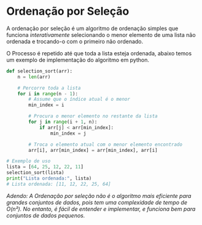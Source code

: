 # Ordenação por Seleção

A ordenação por seleção é um algoritmo de ordenação simples que funciona _interativamente_ selecionando o menor elemento de uma lista não ordenada e trocando-o com o primeiro não ordenado.

O Processo é repetido até que toda a lista esteja ordenada, abaixo temos um exemplo de implementação do algoritmo em python.

```python
def selection_sort(arr):
    n = len(arr)

    # Percorre toda a lista
    for i in range(n - 1):
        # Assume que o índice atual é o menor
        min_index = i

        # Procura o menor elemento no restante da lista
        for j in range(i + 1, n):
            if arr[j] < arr[min_index]:
                min_index = j

        # Troca o elemento atual com o menor elemento encontrado
        arr[i], arr[min_index] = arr[min_index], arr[i]

# Exemplo de uso
lista = [64, 25, 12, 22, 11]
selection_sort(lista)
print("Lista ordenada:", lista)
# Lista ordenada: [11, 12, 22, 25, 64]
```

_Adendo: A Ordenação por seleção não é o algoritmo mais eficiente para grandes conjuntos de dados, pois tem uma complexidade de tempo de O(n²). No entanto, é fácil de entender e implementar, e funciona bem para conjuntos de dados pequenos._